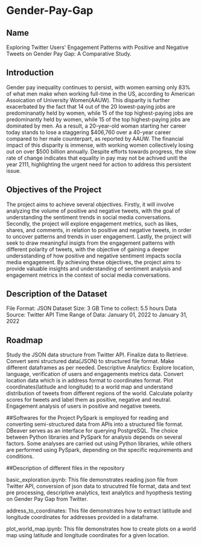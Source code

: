 # Gender-Pay-Gap

## Name
Exploring Twitter Users' Engagement Patterns with Positive and Negative Tweets on Gender Pay Gap: A Comparative Study.

## Introduction

Gender pay inequality continues to persist, with women earning only 83% of what men make when working full-time in the US, according to American Assoication of University Women(AAUW). This disparity is further exacerbated by the fact that 14 out of the 20 lowest-paying jobs are predominanatly held by women, while 15 of the top highest-paying jobs are predominantly held by women, while 15 of the top highest-paying jobs are dominated by men. As a result, a 20-year-old woman starting her career today stands to lose a staggering  $406,760 over a 40-year career compared to her male counterpart, as reported by AAUW. The financial impact of this disparity is immense, with working women collectively losing out on over $500 billion annually. Despite efforts towards progress, the slow rate of change indicates that equality in pay may not be achived unitl the year 2111, highlighting the urgent need for action to address this persistent issue.

## Objectives of the Project

The project aims to achieve several objectives. Firstly, it will involve analyzing the volume of positive and negative tweets, with the goal of understanding the sentiment trends in social media conversations. Secondly, the project will explore engagement metrics, such as likes, shares, and comments, in relation to positive and negative tweets, in order to uncover patterns and trends in user engagement. Lastly, the project will seek to draw meaningful insigts from the engagement patterns with different polarity of tweets, with the objective of gaining a deeper undersstanding of how positive and negative sentiment impacts socila media engagement. By achieving these objectives, the project aims to provide valuable insights and understanding of sentiment analysis and engagement metrics in the context of social media conversations.

## Description of the Dataset

File Format: JSON
Dataset Size: 3 GB
Time to collect: 5.5 hours
Data Source: Twitter API
Time Range of Data: January 01, 2022 to January 31, 2022


## Roadmap

Study the JSON data structure from Twitter API.
Finalize data to Retrieve.
Convert semi structured data(JSON) to structured file format.
Make different dataframes as per needed.
Descriptive Analytics: Explore location, language, verification of users and engagements metrics data.
Convert location data which is in address format to coordinates format.
Plot coordinates(latitude and longitude) to a world map and understand distribution of tweets from different regions of the world.
Calculate polarity scores for tweets and label them as positive, negative and neutral.
Engagement analysis of users in positive and negative tweets.

##Softwares for the Project
PySpark is employed for reading and converting semi-structured data from APIs into a structured file format. DBeaver serves as an interface for querying PostgreSQL. The choice between Python libraries and PySpark for analysis depends on several factors. Some analyses are carried out using Python libraries, while others are performed using PySpark, depending on the specific requirements and conditions.

##Description of different files in the repository

basic_exploration.ipynb: This file demonstrates reading json file from Twitter API, conversion of json data to strucutred file format, data and text pre processing, descriptive analytics, text analytics and hyopthesis testing on Gender Pay Gap from Twitter.

address_to_coordinates: This file demonstrates how to extract latitude and longitude coordinates for addresses provided in a dataframe.

plot_world_map.ipynb: This file demonstrates how to create plots on a world map using latitude and longitude coordinates for a given location.


